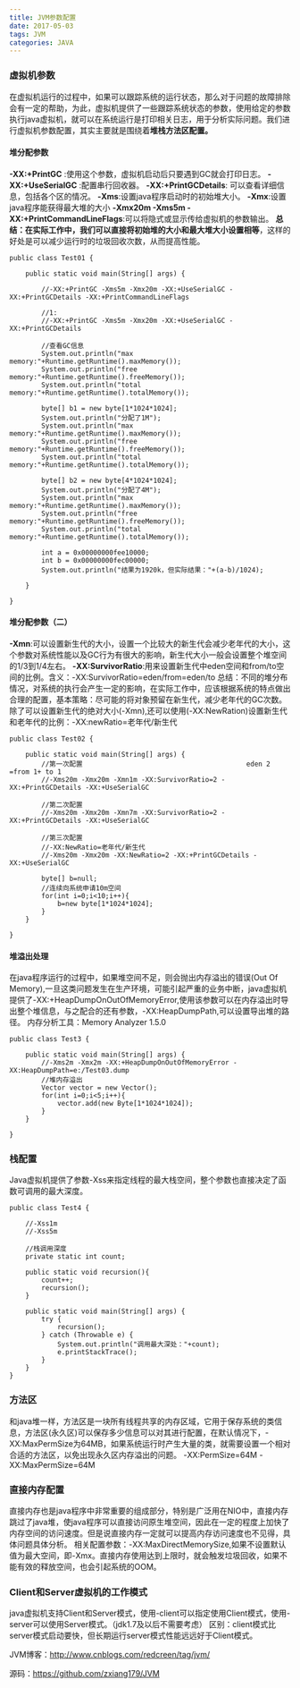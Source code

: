 ```yaml
---
title: JVM参数配置
date: 2017-05-03
tags: JVM
categories: JAVA
---
```

### 虚拟机参数
在虚拟机运行的过程中，如果可以跟踪系统的运行状态，那么对于问题的故障排除会有一定的帮助，为此，虚拟机提供了一些跟踪系统状态的参数，使用给定的参数执行java虚拟机，就可以在系统运行是打印相关日志，用于分析实际问题。我们进行虚拟机参数配置，其实主要就是围绕着**堆栈方法区配置。**

#### 堆分配参数
**-XX:+PrintGC** :使用这个参数，虚拟机启动后只要遇到GC就会打印日志。
**-XX:+UseSerialGC** :配置串行回收器。
**-XX:+PrintGCDetails**: 可以查看详细信息，包括各个区的情况。
**-Xms**:设置java程序启动时的初始堆大小。
**-Xmx**:设置java程序能获得最大堆的大小
**-Xmx20m -Xms5m -XX:+PrintCommandLineFlags**:可以将隐式或显示传给虚拟机的参数输出。
**总结：**在实际工作中，我们可以直接将**初始堆的大小和最大堆大小设置相等**，这样的好处是可以减少运行时的垃圾回收次数，从而提高性能。

```
public class Test01 {
	
	public static void main(String[] args) {
		
		//-XX:+PrintGC -Xms5m -Xmx20m -XX:+UseSerialGC -XX:+PrintGCDetails -XX:+PrintCommandLineFlags
		
		//1:
		//-XX:+PrintGC -Xms5m -Xmx20m -XX:+UseSerialGC -XX:+PrintGCDetails
		
		//查看GC信息
		System.out.println("max memory:"+Runtime.getRuntime().maxMemory());
		System.out.println("free memory:"+Runtime.getRuntime().freeMemory());
		System.out.println("total memory:"+Runtime.getRuntime().totalMemory());
		
		byte[] b1 = new byte[1*1024*1024];
		System.out.println("分配了1M");
		System.out.println("max memory:"+Runtime.getRuntime().maxMemory());
		System.out.println("free memory:"+Runtime.getRuntime().freeMemory());
		System.out.println("total memory:"+Runtime.getRuntime().totalMemory());
		
		byte[] b2 = new byte[4*1024*1024];
		System.out.println("分配了4M");
		System.out.println("max memory:"+Runtime.getRuntime().maxMemory());
		System.out.println("free memory:"+Runtime.getRuntime().freeMemory());
		System.out.println("total memory:"+Runtime.getRuntime().totalMemory());
		
		int a = 0x00000000fee10000;
		int b = 0x00000000fec00000;
		System.out.println("结果为1920k，但实际结果："+(a-b)/1024);
		
	}

}

```

#### 堆分配参数（二）
**-Xmn**:可以设置新生代的大小，设置一个比较大的新生代会减少老年代的大小，这个参数对系统性能以及GC行为有很大的影响，新生代大小一般会设置整个堆空间的1/3到1/4左右。
**-XX:SurvivorRatio**:用来设置新生代中eden空间和from/to空间的比例。含义：-XX:SurvivorRatio=eden/from=eden/to
总结：不同的堆分布情况，对系统的执行会产生一定的影响，在实际工作中，应该根据系统的特点做出合理的配置，基本策略：尽可能的将对象预留在新生代，减少老年代的GC次数。
除了可以设置新生代的绝对大小(-Xmn),还可以使用(-XX:NewRation)设置新生代和老年代的比例：-XX:newRatio=老年代/新生代

```
public class Test02 {

	public static void main(String[] args) {
		//第一次配置                                         eden 2 =from 1+ to 1
		//-Xms20m -Xmx20m -Xmn1m -XX:SurvivorRatio=2 -XX:+PrintGCDetails -XX:+UseSerialGC
		
		//第二次配置
		//-Xms20m -Xmx20m -Xmn7m -XX:SurvivorRatio=2 -XX:+PrintGCDetails -XX:+UseSerialGC
		
		//第三次配置
		//-XX:NewRatio=老年代/新生代
		//-Xms20m -Xmx20m -XX:NewRatio=2 -XX:+PrintGCDetails -XX:+UseSerialGC
	    
		byte[] b=null;
		//连续向系统申请10m空间
		for(int i=0;i<10;i++){
			b=new byte[1*1024*1024];
		}
	}
	
}

```

#### 堆溢出处理
在java程序运行的过程中，如果堆空间不足，则会抛出内存溢出的错误(Out Of Memory),一旦这类问题发生在生产环境，可能引起严重的业务中断，java虚拟机提供了-XX:+HeapDumpOnOutOfMemoryError,使用该参数可以在内存溢出时导出整个堆信息，与之配合的还有参数，-XX:HeapDumpPath,可以设置导出堆的路径。
内存分析工具：Memory Analyzer 1.5.0

```
public class Test3 {
	
	public static void main(String[] args) {
		//-Xms2m -Xmx2m -XX:+HeapDumpOnOutOfMemoryError -XX:HeapDumpPath=e:/Test03.dump
		//堆内存溢出
		Vector vector = new Vector();
		for(int i=0;i<5;i++){
			vector.add(new Byte[1*1024*1024]);
		}
	}

}

```

### 栈配置
Java虚拟机提供了参数-Xss来指定线程的最大栈空间，整个参数也直接决定了函数可调用的最大深度。

```
public class Test4 {
	
	//-Xss1m
	//-Xss5m
	
	//栈调用深度
	private static int count;
	
	public static void recursion(){
		count++;
		recursion();
	}
	
	public static void main(String[] args) {
		try {
			recursion();
		} catch (Throwable e) {
            System.out.println("调用最大深处："+count);
			e.printStackTrace();
		}
	}
}
```
### 方法区
和java堆一样，方法区是一块所有线程共享的内存区域，它用于保存系统的类信息，方法区(永久区)可以保存多少信息可以对其进行配置，在默认情况下，-XX:MaxPermSize为64MB，如果系统运行时产生大量的类，就需要设置一个相对合适的方法区，以免出现永久区内存溢出的问题。
-XX:PermSize=64M -XX:MaxPermSize=64M

### 直接内存配置
直接内存也是java程序中非常重要的组成部分，特别是广泛用在NIO中，直接内存跳过了java堆，使java程序可以直接访问原生堆空间，因此在一定的程度上加快了内存空间的访问速度。但是说直接内存一定就可以提高内存访问速度也不见得，具体问题具体分析。
相关配置参数：-XX:MaxDirectMemorySize,如果不设置默认值为最大空间，即-Xmx。直接内存使用达到上限时，就会触发垃圾回收，如果不能有效的释放空间，也会引起系统的OOM。

### Client和Server虚拟机的工作模式
java虚拟机支持Client和Server模式，使用-client可以指定使用Client模式，使用-server可以使用Server模式。（jdk1.7及以后不需要考虑）
区别：client模式比server模式启动要快，但长期运行server模式性能远远好于Client模式。

JVM博客：http://www.cnblogs.com/redcreen/tag/jvm/

源码：https://github.com/zxiang179/JVM